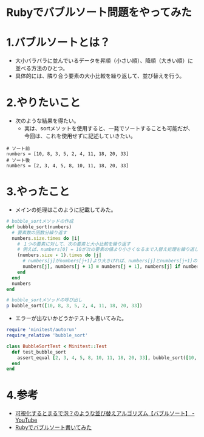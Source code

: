 # Rubyでバブルソート問題をやってみた

# 1.バブルソートとは？
- 大小バラバラに並んでいるデータを昇順（小さい順）、降順（大きい順）に並べる方法のひとつ。
- 具体的には、隣り合う要素の大小比較を繰り返して、並び替えを行う。

# 2.やりたいこと
- 次のような結果を得たい。
    - 実は、sortメソットを使用すると、一発でソートすることも可能だが、今回は、これを使用せずに記述していきたい。
```Ruby:
# ソート前
numbers = [10, 8, 3, 5, 2, 4, 11, 18, 20, 33]
# ソート後
numbers = [2, 3, 4, 5, 8, 10, 11, 18, 20, 33]
```

# 3.やったこと
- メインの処理はこのように記載してみた。
```Ruby:buble_sort.rb
# bubble_sortメソッドの作成
def bubble_sort(numbers)
  # 要素数の回数分繰り返す
  numbers.size.times do |i|
    # １つの要素に対して、次の要素と大小比較を繰り返す
    # 例えば、numbers[0] = 10が次の要素の値より小さくなるまで入替え処理を繰り返し、内側の繰り返し処理を抜ける
    (numbers.size - 1).times do |j|
      # numbers[j]がnumbers[j+1]より大きければ、numbers[j]とnumbers[j+1]の値を入れ替える
      numbers[j], numbers[j + 1] = numbers[j + 1], numbers[j] if numbers[j] > numbers[j + 1]
    end
  end
  numbers
end

# bubble_sortメソッドの呼び出し
p bubble_sort([10, 8, 3, 5, 2, 4, 11, 18, 20, 33])
```
- エラーが出ないかどうかテストも書いてみた。

```Ruby:bubble_sort_test.rb
require 'minitest/autorun'
require_relative 'bubble_sort'

class BubbleSortTest < Minitest::Test
  def test_bubble_sort
    assert_equal [2, 3, 4, 5, 8, 10, 11, 18, 20, 33], bubble_sort([10, 8, 3, 5, 2, 4, 11, 18, 20, 33])
  end
end
```
# 4.参考
- [可視化するとまるで泡？のような並び替えアルゴリズム【バブルソート】 - YouTube](https://www.youtube.com/watch?v=IHFBb0wYBR0)
- [Rubyでバブルソート書いてみた](https://qiita.com/RyumaRyama/items/6753bf32d435f74690be)

